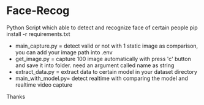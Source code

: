 # Face-Recog

Python Script which able to detect and recognize face of certain people
pip install -r requirements.txt

- main_capture.py = detect valid or not with 1 static image as comparison, you can add your image path into .env
- get_image.py = capture 100 image automatically with press 'c' button and save it into folder. need an argument called name as string
- extract_data.py = extract data to certain model in your dataset directory
- main_with_model.py= detect realtime with comparing the model and realtime video capture

Thanks
